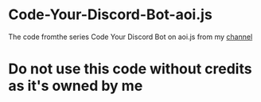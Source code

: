 # Code-Your-Discord-Bot-aoi.js
The code fromthe series Code Your Discord Bot on aoi.js from my [channel](https://youtube.com/cwadevelopments)


# Do not use this code without credits as it's owned by me
